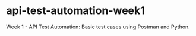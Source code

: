 # api-test-automation-week1
Week 1 - API Test Automation: Basic test cases using Postman and Python.
